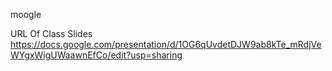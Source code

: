 moogle

URL Of Class Slides
https://docs.google.com/presentation/d/1OG6qUvdetDJW9ab8kTe_mRdjVeWYgxWigUWaawnEfCo/edit?usp=sharing
